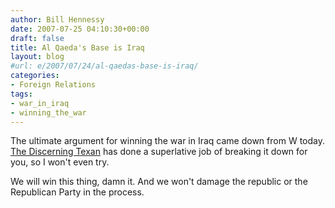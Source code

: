 ```yaml
---
author: Bill Hennessy
date: 2007-07-25 04:10:30+00:00
draft: false
title: Al Qaeda's Base is Iraq
layout: blog
#url: e/2007/07/24/al-qaedas-base-is-iraq/
categories:
- Foreign Relations
tags:
- war_in_iraq
- winning_the_war
---
```


The ultimate argument for winning the war in Iraq came down from W today.  [The Discerning Texan](https://discerningtexan.blogspot.com/2007/07/big-presidential-moment-bush.html) has done a superlative job of breaking it down for you, so I won't even try.

We will win this thing, damn it.  And we won't damage the republic or the Republican Party in the process.
